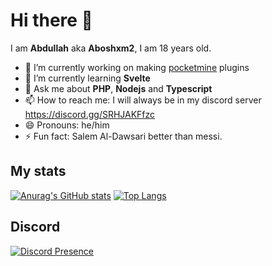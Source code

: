 # Hi there 👋
I am **Abdullah** aka **Aboshxm2**, I am 18 years old.

- 🔭 I’m currently working on making [pocketmine](https://github.com/pmmp/PocketMine-MP) plugins
- 🌱 I’m currently learning **Svelte**
- 💬 Ask me about **PHP**, **Nodejs** and **Typescript**
- 📫 How to reach me: I will always be in my discord server https://discord.gg/SRHJAKFfzc
- 😄 Pronouns: he/him
- ⚡ Fun fact: Salem Al-Dawsari better than messi.

## My stats
[![Anurag's GitHub stats](https://github-readme-stats-aboshxm2.vercel.app/api?username=Aboshxm2)](https://github.com/anuraghazra/github-readme-stats)
[![Top Langs](https://github-readme-stats-aboshxm2.vercel.app/api/top-langs/?username=Aboshxm2&langs_count=8)](https://github.com/anuraghazra/github-readme-stats)
## Discord
[![Discord Presence](https://lanyard.cnrad.dev/api/593775953730338820)](https://discord.com/users/593775953730338820)
